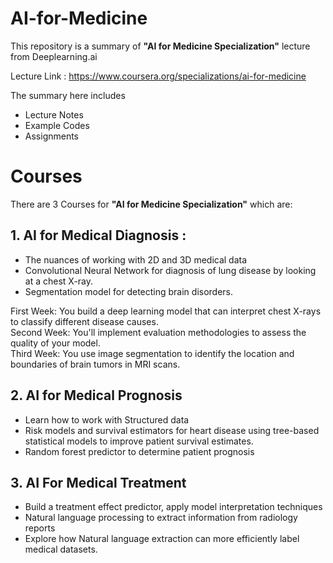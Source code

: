 # AI-for-Medicine
This repository is a summary of **"AI for Medicine Specialization"** lecture from Deeplearning.ai 

Lecture Link : https://www.coursera.org/specializations/ai-for-medicine

The summary here includes 
- Lecture Notes
- Example Codes
- Assignments

# Courses
There are 3 Courses for **"AI for Medicine Specialization"** which are:

## 1. AI for Medical Diagnosis : 
   - The nuances of working with 2D and 3D medical data
   - Convolutional Neural Network for diagnosis of lung disease by looking at a chest X-ray.
   - Segmentation model for detecting brain disorders.

First Week: You build a deep learning model that can interpret chest X-rays to classify different disease causes.<br>
Second Week: You'll implement evaluation methodologies to assess the quality of your model.<br>
Third Week: You use image segmentation to identify the location and boundaries of brain tumors in MRI scans.


## 2. AI for Medical Prognosis
   - Learn how to work with Structured data
   - Risk models and survival estimators for heart disease using tree-based statistical models to improve patient survival estimates. 
   - Random forest predictor to determine patient prognosis

## 3. AI For Medical Treatment
   - Build a treatment effect predictor, apply model interpretation techniques
   - Natural language processing to extract information from radiology reports
   - Explore how Natural language extraction can more efficiently label medical datasets.
